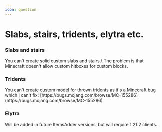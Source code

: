 ```yaml
---
icon: question
---
```


# Slabs, stairs, tridents, elytra etc.

### Slabs and stairs


<Warning>
You can't create solid custom slabs and stairs.\
The problem is that Minecraft doesn't allow custom hitboxes for custom blocks.
</Warning>


### Tridents


<Warning>
You can't create custom model for thrown tridents as it's a Minecraft bug which I can't fix: [https://bugs.mojang.com/browse/MC-155286](https://bugs.mojang.com/browse/MC-155286)
</Warning>


### Elytra


<Note>
Will be added in future ItemsAdder versions, but will require 1.21.2 clients.
</Note>


